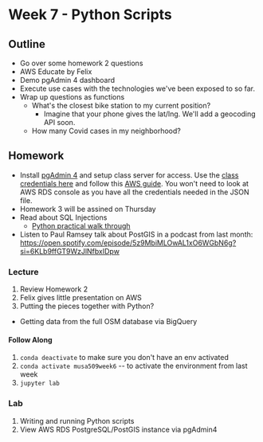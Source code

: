 # Week 7 - Python Scripts

## Outline

* Go over some homework 2 questions
* AWS Educate by Felix
* Demo pgAdmin 4 dashboard
* Execute use cases with the technologies we've been exposed to so far.
* Wrap up questions as functions
  * What's the closest bike station to my current position?
    * Imagine that your phone gives the lat/lng. We'll add a geocoding API soon.
  * How many Covid cases in my neighborhood?

## Homework

* Install [pgAdmin 4](https://www.pgadmin.org/download/) and setup class server for access. Use the [class credentials here](https://canvas.upenn.edu/files/89654914/download?download_frd=1) and follow this [AWS guide](https://docs.aws.amazon.com/AmazonRDS/latest/UserGuide/USER_ConnectToPostgreSQLInstance.html). You won't need to look at AWS RDS console as you have all the credentials needed in the JSON file.
* Homework 3 will be assined on Thursday
* Read about SQL Injections
  * [Python practical walk through](https://realpython.com/prevent-python-sql-injection/)
* Listen to Paul Ramsey talk about PostGIS in a podcast from last month: <https://open.spotify.com/episode/5z9MbiMLOwAL1xO6WGbN6g?si=6KLb9ffGT9WzJlNfbxIDpw>

### Lecture

1. Review Homework 2
2. Felix gives little presentation on AWS
3. Putting the pieces together with Python?
  * Getting data from the full OSM database via BigQuery


#### Follow Along

1. `conda deactivate` to make sure you don't have an env activated
2. `conda activate musa509week6` -- to activate the environment from last week
3. `jupyter lab`


### Lab

1. Writing and running Python scripts
2. View AWS RDS PostgreSQL/PostGIS instance via pgAdmin4
